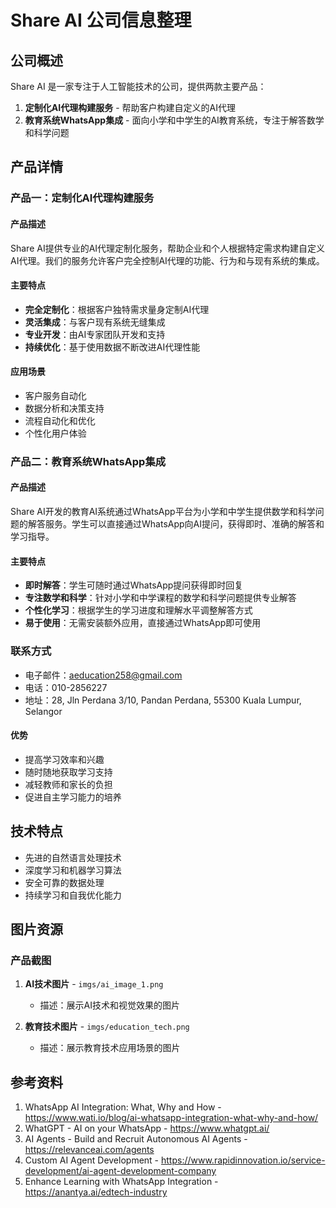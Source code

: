 # Share AI 公司信息整理

## 公司概述

Share AI 是一家专注于人工智能技术的公司，提供两款主要产品：

1. **定制化AI代理构建服务** - 帮助客户构建自定义的AI代理
2. **教育系统WhatsApp集成** - 面向小学和中学生的AI教育系统，专注于解答数学和科学问题

## 产品详情

### 产品一：定制化AI代理构建服务

#### 产品描述

Share AI提供专业的AI代理定制化服务，帮助企业和个人根据特定需求构建自定义AI代理。我们的服务允许客户完全控制AI代理的功能、行为和与现有系统的集成。

#### 主要特点

- **完全定制化**：根据客户独特需求量身定制AI代理
- **灵活集成**：与客户现有系统无缝集成
- **专业开发**：由AI专家团队开发和支持
- **持续优化**：基于使用数据不断改进AI代理性能

#### 应用场景

- 客户服务自动化
- 数据分析和决策支持
- 流程自动化和优化
- 个性化用户体验

### 产品二：教育系统WhatsApp集成

#### 产品描述

Share AI开发的教育AI系统通过WhatsApp平台为小学和中学生提供数学和科学问题的解答服务。学生可以直接通过WhatsApp向AI提问，获得即时、准确的解答和学习指导。

#### 主要特点

- **即时解答**：学生可随时通过WhatsApp提问获得即时回复
- **专注数学和科学**：针对小学和中学课程的数学和科学问题提供专业解答
- **个性化学习**：根据学生的学习进度和理解水平调整解答方式
- **易于使用**：无需安装额外应用，直接通过WhatsApp即可使用

### 联系方式
- 电子邮件：aeducation258@gmail.com
- 电话：010-2856227
- 地址：28, Jln Perdana 3/10, Pandan Perdana, 55300 Kuala Lumpur, Selangor

#### 优势

- 提高学习效率和兴趣
- 随时随地获取学习支持
- 减轻教师和家长的负担
- 促进自主学习能力的培养

## 技术特点

- 先进的自然语言处理技术
- 深度学习和机器学习算法
- 安全可靠的数据处理
- 持续学习和自我优化能力

## 图片资源

### 产品截图

1. **AI技术图片** - `imgs/ai_image_1.png`
   - 描述：展示AI技术和视觉效果的图片

2. **教育技术图片** - `imgs/education_tech.png`
   - 描述：展示教育技术应用场景的图片

## 参考资料

1. WhatsApp AI Integration: What, Why and How - https://www.wati.io/blog/ai-whatsapp-integration-what-why-and-how/
2. WhatGPT - AI on your WhatsApp - https://www.whatgpt.ai/
3. AI Agents - Build and Recruit Autonomous AI Agents - https://relevanceai.com/agents
4. Custom AI Agent Development - https://www.rapidinnovation.io/service-development/ai-agent-development-company
5. Enhance Learning with WhatsApp Integration - https://anantya.ai/edtech-industry